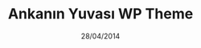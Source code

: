 ---
title: Ankanın Yuvası WP Theme
date: 28/04/2014
categories: 
  - WordPress Themes
tags:
  - HTML
  - CSS
  - JavaScript
  - PHP
images: /assets/20220328163925-d7k3p39-953695e0-7866-4298-8205-685ee5779c2b.png
logo: /assets/logo/anka.png
madefor: https://ankaninyuvasi.com
preview:
  - icon: fas fa-archive
    label: Index
    url: https://kkerem.com/project/ankaninyuvasi
download:
  - icon: fab fa-archive
    label: HTML
    url: https://kkerem.com/project/ankaninyuvasi/archive.rar
  - icon: fab fa-wordpress
    label: WP Theme
    url: https://kkerem.com/project/ankaninyuvasi/archive_wp.rar
---